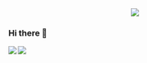 <div align=center>
<img src="https://camo.githubusercontent.com/899e55d4e10d94ec6428c5eac4dd163dbc50fcfe7e19ee939b21982b68ec7311/68747470733a2f2f666f786c792e64652f6d656469612f3232332d6769746875622d6c6f676f2d706e672f">
</div>

### Hi there 👋

<img align="left" src="https://github-readme-stats.vercel.app/api?username=foxly-it&count_private=true&line_height=21&show_icons=true&hide_border=true&theme=calm"/>
<img align="left" src="https://github-readme-stats.vercel.app/api/top-langs/?username=foxly-it&layout=compact&card_width=250&hide_border=true&theme=calm"/>


